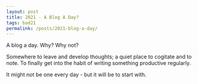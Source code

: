 ```yaml
---
layout: post
title: 2021 - A Blog A Day?
tags: bad21
permalink: /posts/2021-blog-a-day/
---
```


A blog a day. Why? Why not? 

Somewhere to leave and develop thoughts; a quiet place to cogitate and to note. To finally get into the habit of writing something productive regularly. 

It might not be one every day - but it will be to start with. 


